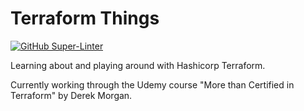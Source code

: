# Terraform Things

[![GitHub Super-Linter](https://github.com/nlawren/terraform-things/workflows/Lint%20Code%20Base/badge.svg)](https://github.com/marketplace/actions/super-linter)

Learning about and playing around with Hashicorp Terraform.

Currently working through the Udemy course "More than Certified in Terraform" by Derek Morgan.
